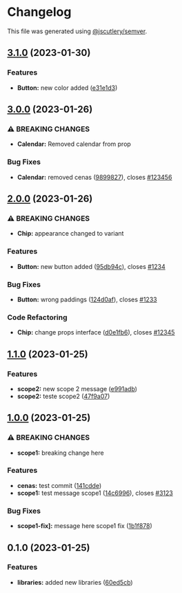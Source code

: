 # Changelog

This file was generated using [@jscutlery/semver](https://github.com/jscutlery/semver).

## [3.1.0](https://github.com/thomazcapra/grown-up-monorepo/compare/is-even-3.0.0...is-even-3.1.0) (2023-01-30)


### Features

* **Button:** new color added ([e31e1d3](https://github.com/thomazcapra/grown-up-monorepo/commit/e31e1d33a149083ba3251422bb046f318f5b8f98))

## [3.0.0](https://github.com/thomazcapra/grown-up-monorepo/compare/is-even-2.0.0...is-even-3.0.0) (2023-01-26)


### ⚠ BREAKING CHANGES

* **Calendar:** Removed calendar from prop

### Bug Fixes

* **Calendar:** removed cenas ([9899827](https://github.com/thomazcapra/grown-up-monorepo/commit/989982784c2c665bcca21d651efd4068d9a4de5b)), closes [#123456](https://github.com/thomazcapra/grown-up-monorepo/issues/123456)

## [2.0.0](https://github.com/thomazcapra/grown-up-monorepo/compare/is-even-1.1.0...is-even-2.0.0) (2023-01-26)


### ⚠ BREAKING CHANGES

* **Chip:** appearance changed to variant

### Features

* **Button:** new button added ([95db94c](https://github.com/thomazcapra/grown-up-monorepo/commit/95db94c7d1f543975a66a40518c6712838a74934)), closes [#1234](https://github.com/thomazcapra/grown-up-monorepo/issues/1234)


### Bug Fixes

* **Button:** wrong paddings ([124d0af](https://github.com/thomazcapra/grown-up-monorepo/commit/124d0affe75e7e73bbef3a61c67c45ef8a1cd7cf)), closes [#1233](https://github.com/thomazcapra/grown-up-monorepo/issues/1233)


### Code Refactoring

* **Chip:** change props interface ([d0e1fb6](https://github.com/thomazcapra/grown-up-monorepo/commit/d0e1fb649b5216ae046827da9bbb931fe7a6885b)), closes [#12345](https://github.com/thomazcapra/grown-up-monorepo/issues/12345)

## [1.1.0](https://github.com/thomazcapra/grown-up-monorepo/compare/is-even-1.0.0...is-even-1.1.0) (2023-01-25)


### Features

* **scope2:** new scope 2 message ([e991adb](https://github.com/thomazcapra/grown-up-monorepo/commit/e991adbc38c8fe45d1ea7005a6ef1a1b5160d62d))
* **scope2:** teste scope2 ([47f9a07](https://github.com/thomazcapra/grown-up-monorepo/commit/47f9a07b09c5150ab96c0c600ce5f0dad3818307))

## [1.0.0](https://github.com/thomazcapra/grown-up-monorepo/compare/is-even-0.1.0...is-even-1.0.0) (2023-01-25)


### ⚠ BREAKING CHANGES

* **scope1:** breaking change here

### Features

* **cenas:** test commit ([141cdde](https://github.com/thomazcapra/grown-up-monorepo/commit/141cddedd5bdca8a3ced6f129777438270885e40))
* **scope1:** test message scope1 ([14c6996](https://github.com/thomazcapra/grown-up-monorepo/commit/14c69969accef687481ce894b390c503ace73315)), closes [#3123](https://github.com/thomazcapra/grown-up-monorepo/issues/3123)


### Bug Fixes

* **scope1-fix]:** message here scope1 fix ([1b1f878](https://github.com/thomazcapra/grown-up-monorepo/commit/1b1f87834741e914af07c8c6598827ae380b74dd))

## 0.1.0 (2023-01-25)


### Features

* **libraries:** added new libraries ([60ed5cb](https://github.com/thomazcapra/grown-up-monorepo/commit/60ed5cb61bfc21ddb8cfc4ea701f776451a96821))

